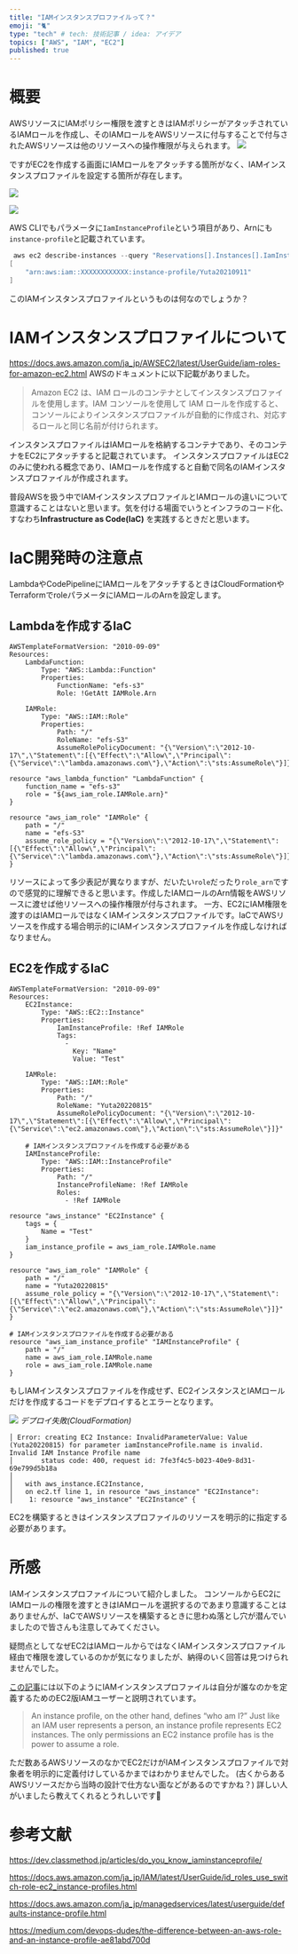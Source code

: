 ```yaml
---
title: "IAMインスタンスプロファイルって？"
emoji: "🐈"
type: "tech" # tech: 技術記事 / idea: アイデア
topics: ["AWS", "IAM", "EC2"]
published: true
---
```


# 概要
AWSリソースにIAMポリシー権限を渡すときはIAMポリシーがアタッチされているIAMロールを作成し、そのIAMロールをAWSリソースに付与することで付与されたAWSリソースは他のリソースへの操作権限が与えられます。
![](/images/ec2-iam-instance-profile/image3.png)

ですがEC2を作成する画面にIAMロールをアタッチする箇所がなく、IAMインスタンスプロファイルを設定する箇所が存在します。

![](/images/ec2-iam-instance-profile/image1.png)

![](/images/ec2-iam-instance-profile/image2.png)

AWS CLIでもパラメータに`IamInstanceProfile`という項目があり、Arnにも`instance-profile`と記載されています。

```powershell
 aws ec2 describe-instances --query "Reservations[].Instances[].IamInstanceProfile.Arn"
[
    "arn:aws:iam::XXXXXXXXXXXX:instance-profile/Yuta20210911"
]
```

このIAMインスタンスプロファイルというものは何なのでしょうか？

# IAMインスタンスプロファイルについて
https://docs.aws.amazon.com/ja_jp/AWSEC2/latest/UserGuide/iam-roles-for-amazon-ec2.html
AWSのドキュメントに以下記載がありました。

> Amazon EC2 は、IAM ロールのコンテナとしてインスタンスプロファイルを使用します。IAM コンソールを使用して IAM ロールを作成すると、コンソールによりインスタンスプロファイルが自動的に作成され、対応するロールと同じ名前が付けられます。

インスタンスプロファイルはIAMロールを格納するコンテナであり、そのコンテナをEC2にアタッチすると記載されています。
インスタンスプロファイルはEC2のみに使われる概念であり、IAMロールを作成すると自動で同名のIAMインスタンスプロファイルが作成されます。

普段AWSを扱う中でIAMインスタンスプロファイルとIAMロールの違いについて意識することはないと思います。気を付ける場面でいうとインフラのコード化、すなわち**Infrastructure as Code(IaC)** を実践するときだと思います。

# IaC開発時の注意点
LambdaやCodePipelineにIAMロールをアタッチするときはCloudFormationやTerraformでroleパラメータにIAMロールのArnを設定します。

## Lambdaを作成するIaC
```yml:CloudFormation
AWSTemplateFormatVersion: "2010-09-09"
Resources:
    LambdaFunction:
        Type: "AWS::Lambda::Function"
        Properties:
            FunctionName: "efs-s3"
            Role: !GetAtt IAMRole.Arn

    IAMRole:
        Type: "AWS::IAM::Role"
        Properties:
            Path: "/"
            RoleName: "efs-S3"
            AssumeRolePolicyDocument: "{\"Version\":\"2012-10-17\",\"Statement\":[{\"Effect\":\"Allow\",\"Principal\":{\"Service\":\"lambda.amazonaws.com\"},\"Action\":\"sts:AssumeRole\"}]}"
```

```hcl:Terraform
resource "aws_lambda_function" "LambdaFunction" {
    function_name = "efs-s3"
    role = "${aws_iam_role.IAMRole.arn}"
}

resource "aws_iam_role" "IAMRole" {
    path = "/"
    name = "efs-S3"
    assume_role_policy = "{\"Version\":\"2012-10-17\",\"Statement\":[{\"Effect\":\"Allow\",\"Principal\":{\"Service\":\"lambda.amazonaws.com\"},\"Action\":\"sts:AssumeRole\"}]}"
}
```

リソースによって多少表記が異なりますが、だいたい`role`だったり`role_arn`ですので感覚的に理解できると思います。作成したIAMロールのArn情報をAWSリソースに渡せば他リソースへの操作権限が付与されます。
一方、EC2にIAM権限を渡すのはIAMロールではなくIAMインスタンスプロファイルです。IaCでAWSリソースを作成する場合明示的にIAMインスタンスプロファイルを作成しなければなりません。

## EC2を作成するIaC

```yml:CloudFormation
AWSTemplateFormatVersion: "2010-09-09"
Resources:
    EC2Instance:
        Type: "AWS::EC2::Instance"
        Properties:
            IamInstanceProfile: !Ref IAMRole
            Tags: 
              - 
                Key: "Name"
                Value: "Test"

    IAMRole:
        Type: "AWS::IAM::Role"
        Properties:
            Path: "/"
            RoleName: "Yuta20220815"
            AssumeRolePolicyDocument: "{\"Version\":\"2012-10-17\",\"Statement\":[{\"Effect\":\"Allow\",\"Principal\":{\"Service\":\"ec2.amazonaws.com\"},\"Action\":\"sts:AssumeRole\"}]}"

    # IAMインスタンスプロファイルを作成する必要がある
    IAMInstanceProfile:
        Type: "AWS::IAM::InstanceProfile"
        Properties:
            Path: "/"
            InstanceProfileName: !Ref IAMRole
            Roles: 
              - !Ref IAMRole
```

```hcl:Terraform
resource "aws_instance" "EC2Instance" {
    tags = {
        Name = "Test"
    }
    iam_instance_profile = aws_iam_role.IAMRole.name
}

resource "aws_iam_role" "IAMRole" {
    path = "/"
    name = "Yuta20220815"
    assume_role_policy = "{\"Version\":\"2012-10-17\",\"Statement\":[{\"Effect\":\"Allow\",\"Principal\":{\"Service\":\"ec2.amazonaws.com\"},\"Action\":\"sts:AssumeRole\"}]}"
}

# IAMインスタンスプロファイルを作成する必要がある
resource "aws_iam_instance_profile" "IAMInstanceProfile" {
    path = "/"
    name = aws_iam_role.IAMRole.name
    role = aws_iam_role.IAMRole.name
}
```

もしIAMインスタンスプロファイルを作成せず、EC2インスタンスとIAMロールだけを作成するコードをデプロイするとエラーとなります。

![](/images/ec2-iam-instance-profile/image4.png)
*デプロイ失敗(CloudFormation)*

```console:デプロイ失敗(Terraform)
│ Error: creating EC2 Instance: InvalidParameterValue: Value (Yuta20220815) for parameter iamInstanceProfile.name is invalid. Invalid IAM Instance Profile name
│       status code: 400, request id: 7fe3f4c5-b023-40e9-8d31-69e799d5b18a
│
│   with aws_instance.EC2Instance,
│   on ec2.tf line 1, in resource "aws_instance" "EC2Instance":
│    1: resource "aws_instance" "EC2Instance" {
```

EC2を構築するときはインスタンスプロファイルのリソースを明示的に指定する必要があります。

# 所感
IAMインスタンスプロファイルについて紹介しました。
コンソールからEC2にIAMロールの権限を渡すときはIAMロールを選択するのであまり意識することはありませんが、IaCでAWSリソースを構築するときに思わぬ落とし穴が潜んでいましたので皆さんも注意してみてください。

疑問点としてなぜEC2はIAMロールからではなくIAMインスタンスプロファイル経由で権限を渡しているのかが気になりましたが、納得のいく回答は見つけられませんでした。

[この記事](https://medium.com/devops-dudes/the-difference-between-an-aws-role-and-an-instance-profile-ae81abd700d)には以下のようにIAMインスタンスプロファイルは自分が誰なのかを定義するためのEC2版IAMユーザーと説明されています。
>An instance profile, on the other hand, defines “who am I?” Just like an IAM user represents a person, an instance profile represents EC2 instances. The only permissions an EC2 instance profile has is the power to assume a role.

ただ数あるAWSリソースのなかでEC2だけがIAMインスタンスプロファイルで対象者を明示的に定義付けしているかまではわかりませんでした。
(古くからあるAWSリソースだから当時の設計で仕方ない面などがあるのですかね？)
詳しい人がいましたら教えてくれるとうれしいです🙇

# 参考文献
https://dev.classmethod.jp/articles/do_you_know_iaminstanceprofile/

https://docs.aws.amazon.com/ja_jp/IAM/latest/UserGuide/id_roles_use_switch-role-ec2_instance-profiles.html

https://docs.aws.amazon.com/ja_jp/managedservices/latest/userguide/defaults-instance-profile.html

https://medium.com/devops-dudes/the-difference-between-an-aws-role-and-an-instance-profile-ae81abd700d
